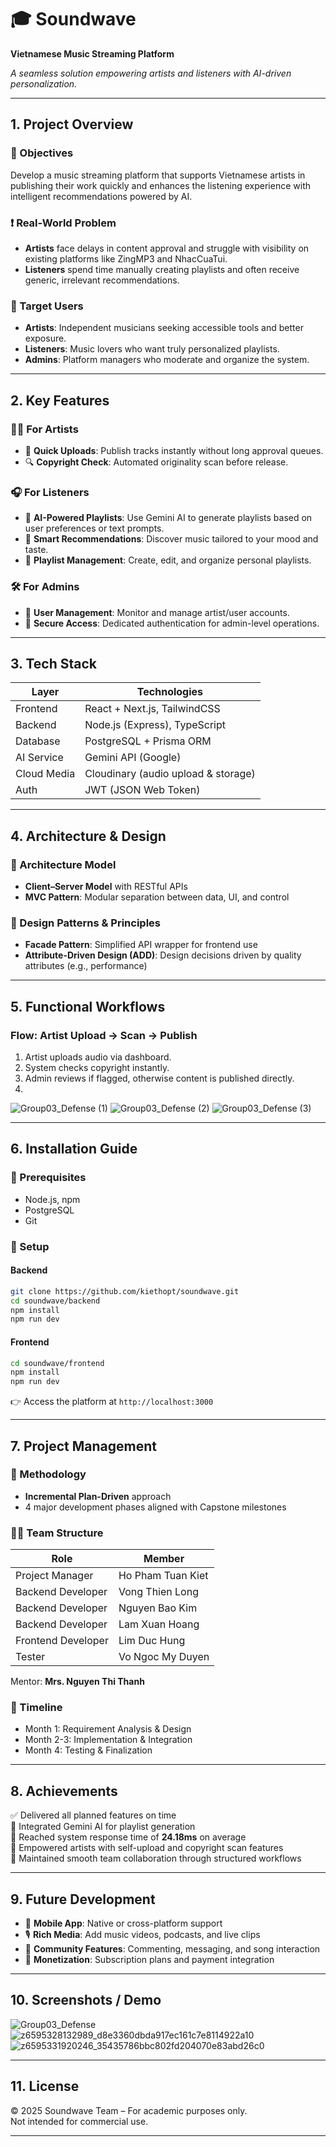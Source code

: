 
# 🎓 Soundwave  
**Vietnamese Music Streaming Platform**  

*A seamless solution empowering artists and listeners with AI-driven personalization.*

---

## 1. Project Overview  

### 🎯 Objectives  
Develop a music streaming platform that supports Vietnamese artists in publishing their work quickly and enhances the listening experience with intelligent recommendations powered by AI.

### ❗ Real-World Problem  
- **Artists** face delays in content approval and struggle with visibility on existing platforms like ZingMP3 and NhacCuaTui.  
- **Listeners** spend time manually creating playlists and often receive generic, irrelevant recommendations.  

### 👥 Target Users  
- **Artists**: Independent musicians seeking accessible tools and better exposure.  
- **Listeners**: Music lovers who want truly personalized playlists.  
- **Admins**: Platform managers who moderate and organize the system.  

---

## 2. Key Features  

### 👨‍🎤 For Artists  
- 🎵 **Quick Uploads**: Publish tracks instantly without long approval queues.  
- 🔍 **Copyright Check**: Automated originality scan before release.  

### 🎧 For Listeners  
- 🤖 **AI-Powered Playlists**: Use Gemini AI to generate playlists based on user preferences or text prompts.  
- 🔁 **Smart Recommendations**: Discover music tailored to your mood and taste.  
- 📂 **Playlist Management**: Create, edit, and organize personal playlists.  

### 🛠️ For Admins  
- 👥 **User Management**: Monitor and manage artist/user accounts.  
- 🔐 **Secure Access**: Dedicated authentication for admin-level operations.  

---

## 3. Tech Stack  

| Layer       | Technologies                        |
|-------------|-------------------------------------|
| Frontend    | React + Next.js, TailwindCSS        |
| Backend     | Node.js (Express), TypeScript       |
| Database    | PostgreSQL + Prisma ORM             |
| AI Service  | Gemini API (Google)                 |
| Cloud Media | Cloudinary (audio upload & storage) |
| Auth        | JWT (JSON Web Token)                |

---

## 4. Architecture & Design  

### 📐 Architecture Model  
- **Client–Server Model** with RESTful APIs  
- **MVC Pattern**: Modular separation between data, UI, and control  

### 🔧 Design Patterns & Principles  
- **Facade Pattern**: Simplified API wrapper for frontend use  
- **Attribute-Driven Design (ADD)**: Design decisions driven by quality attributes (e.g., performance)  

---

## 5. Functional Workflows  

### Flow: Artist Upload → Scan → Publish  
1. Artist uploads audio via dashboard.  
2. System checks copyright instantly.  
3. Admin reviews if flagged, otherwise content is published directly.
4. 
![Group03_Defense (1)](https://github.com/user-attachments/assets/d9b6267b-30ef-4deb-be1a-9c9d98a67b5d)
![Group03_Defense (2)](https://github.com/user-attachments/assets/a8327603-0ad5-4d60-851e-73ebb562c72d)
![Group03_Defense (3)](https://github.com/user-attachments/assets/69d1e8db-6568-4fff-8ba1-4d93c409e7c1)

---

## 6. Installation Guide  

### 🧰 Prerequisites  
- Node.js, npm  
- PostgreSQL  
- Git  

### 🔧 Setup  

#### Backend
```bash
git clone https://github.com/kiethopt/soundwave.git
cd soundwave/backend
npm install
npm run dev
```

#### Frontend
```bash
cd soundwave/frontend
npm install
npm run dev
```

👉 Access the platform at `http://localhost:3000`

---

## 7. Project Management  

### 🧱 Methodology  
- **Incremental Plan-Driven** approach  
- 4 major development phases aligned with Capstone milestones  

### 👨‍💻 Team Structure  

| Role               | Member               |
|--------------------|----------------------|
| Project Manager    | Ho Pham Tuan Kiet    |
| Backend Developer  | Vong Thien Long      |
| Backend Developer  | Nguyen Bao Kim       |
| Backend Developer  | Lam Xuan Hoang       |
| Frontend Developer | Lim Duc Hung         |
| Tester             | Vo Ngoc My Duyen     |

Mentor: **Mrs. Nguyen Thi Thanh**

### 📆 Timeline  
- Month 1: Requirement Analysis & Design  
- Month 2-3: Implementation & Integration  
- Month 4: Testing & Finalization  

---

## 8. Achievements  

✅ Delivered all planned features on time  
🤖 Integrated Gemini AI for playlist generation  
🚀 Reached system response time of **24.18ms** on average  
🧠 Empowered artists with self-upload and copyright scan features  
🤝 Maintained smooth team collaboration through structured workflows  

---

## 9. Future Development  

- 📱 **Mobile App**: Native or cross-platform support  
- 🎙️ **Rich Media**: Add music videos, podcasts, and live clips  
- 💬 **Community Features**: Commenting, messaging, and song interaction  
- 💸 **Monetization**: Subscription plans and payment integration  

---

## 10. Screenshots / Demo  
![Group03_Defense](https://github.com/user-attachments/assets/aa0dd67b-d22d-4ddb-9069-79daf676cdbb)
![z6595328132989_d8e3360dbda917ec161c7e8114922a10](https://github.com/user-attachments/assets/d4c35f44-6b83-4a31-bf43-97df5c6f90a4)
![z6595331920246_35435786bbc802fd204070e83abd26c0](https://github.com/user-attachments/assets/c21a1e74-2873-419b-a337-d835cc28aa4f)


---

## 11. License  

© 2025 Soundwave Team – For academic purposes only.  
Not intended for commercial use.

---
